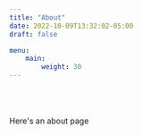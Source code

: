 ```yaml
---
title: "About"
date: 2022-10-09T13:32:02-05:00
draft: false

menu:
    main:
        weight: 30
---
```

\
\
\
Here's an about page